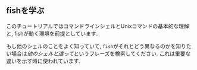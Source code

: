 ## fishを学ぶ

このチュートリアルではコマンドラインシェルとUnixコマンドの基本的な理解と, fishが動く環境を前提としています.

もし他のシェルのことをよく知っていて, `fish`がそれとどう異なるのかを知りたい場合は*他のシェルと違って*というフレーズを検索してください.
これは重要な違いを示す時に使われています.
